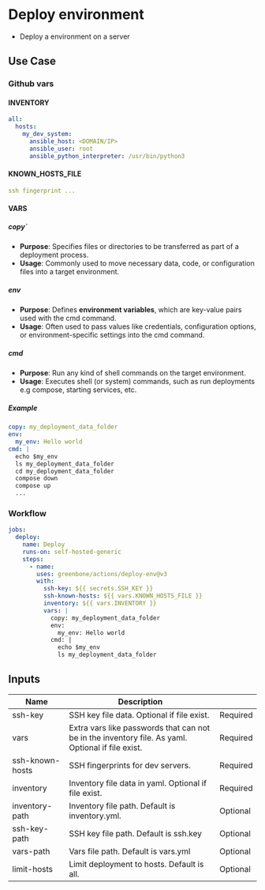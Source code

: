 # Deploy environment

- Deploy a environment on a server

## Use Case

### Github vars

#### INVENTORY

```yaml
all:
  hosts:
    my_dev_system:
      ansible_host: <DOMAIN/IP>
      ansible_user: root
      ansible_python_interpreter: /usr/bin/python3
```

#### KNOWN_HOSTS_FILE

```yaml
ssh fingerprint ...
```

#### VARS

##### copy`

* **Purpose**: Specifies files or directories to be transferred as part of a deployment process.
* **Usage**: Commonly used to move necessary data, code, or configuration files into a target environment.

##### env

* **Purpose**: Defines **environment variables**, which are key-value pairs used with the cmd command.
* **Usage**: Often used to pass values like credentials, configuration options, or environment-specific settings into the cmd command.

##### cmd

* **Purpose**: Run any kind of shell commands on the target environment.
* **Usage**: Executes shell (or system) commands, such as run deployments e.g compose, starting services, etc.

##### Example
```yaml
copy: my_deployment_data_folder
env:
  my_env: Hello world
cmd: |
  echo $my_env
  ls my_deployment_data_folder
  cd my_deployment_data_folder
  compose down
  compose up
  ...
```

### Workflow

```yaml
jobs:
  deploy:
    name: Deploy
    runs-on: self-hosted-generic
    steps:
      - name:
        uses: greenbone/actions/deploy-env@v3
        with:
          ssh-key: ${{ secrets.SSH_KEY }}
          ssh-known-hosts: ${{ vars.KNOWN_HOSTS_FILE }}
          inventory: ${{ vars.INVENTORY }}
          vars: |
            copy: my_deployment_data_folder
            env:
              my_env: Hello world
            cmd: |
              echo $my_env
              ls my_deployment_data_folder


```

## Inputs

| Name                           | Description                                                                                                                   |          |
|--------------------------------|-------------------------------------------------------------------------------------------------------------------------------|----------|
| ssh-key            | SSH key file data. Optional if file exist.                                                                                                | Required |
| vars               | Extra vars like passwords that can not be in the inventory file. As yaml. Optional if file exist.                                         | Required |
| ssh-known-hosts    | SSH fingerprints for dev servers.                                                                                                         | Required |
| inventory          | Inventory file data in yaml. Optional if file exist.                                                                                      | Required |
| inventory-path     | Inventory file path. Default is inventory.yml.                                                                                            | Optional |
| ssh-key-path       | SSH key file path. Default is ssh.key                                                                                                     | Optional |
| vars-path          | Vars file path. Default is vars.yml                                                                                                       | Optional |
| limit-hosts        | Limit deployment to hosts. Default is all.                                                                                                | Optional |
